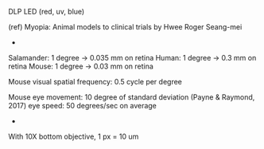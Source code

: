 DLP
LED (red, uv, blue)

(ref)
Myopia: Animal models to clinical trials by Hwee Roger Seang-mei

* 
Salamander: 1 degree -> 0.035 mm on retina
Human: 1 degree -> 0.3 mm on retina
Mouse: 1 degree -> 0.03 mm on retina

Mouse visual spatial frequency: 0.5 cycle per degree

Mouse eye movement: 10 degree of standard deviation (Payne & Raymond, 2017)
      eye speed: 50 degrees/sec on average

*
With 10X bottom objective, 
1 px = 10 um 
